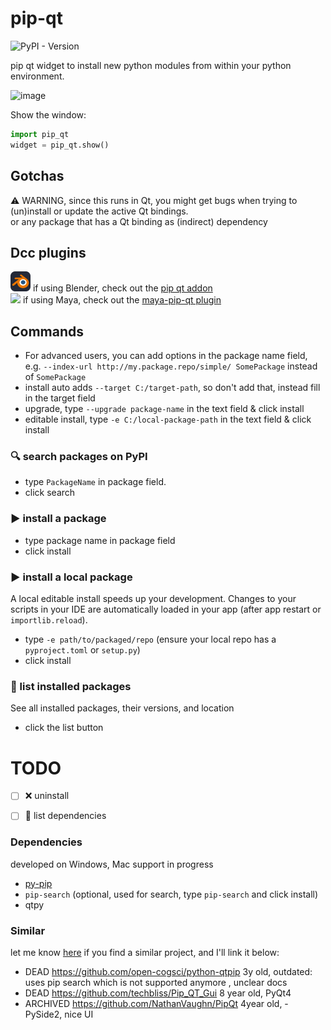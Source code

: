 # pip-qt
![PyPI - Version](https://img.shields.io/pypi/v/pip-qt)

pip qt widget to install new python modules from within your python environment.  

![image](https://github.com/hannesdelbeke/pip-qt/assets/3758308/272b56de-ada0-45f3-a813-75db8a749688)

Show the window:
```python
import pip_qt
widget = pip_qt.show()
```

## Gotchas
⚠️ WARNING, since this runs in Qt, you might get bugs when trying to (un)install or update the active Qt bindings.  
or any package that has a Qt binding as (indirect) dependency

## Dcc plugins
<img src="https://raw.githubusercontent.com/tandpfun/skill-icons/59059d9d1a2c092696dc66e00931cc1181a4ce1f/icons/Blender-Dark.svg" width="32" style="max-width: 100%;"> if using Blender, check out the [pip qt addon](https://github.com/hannesdelbeke/pip-qt-addon)  
<img src="https://raw.githubusercontent.com/hannesdelbeke/gamedev-emojis/main/tools/emoji-maya.png" width="32" style="max-width: 100%;"> if using Maya, check out the [maya-pip-qt plugin](https://github.com/hannesdelbeke/maya-pip-qt)  


## Commands
- For advanced users, you can add options in the package name field, e.g. `--index-url http://my.package.repo/simple/ SomePackage` instead of `SomePackage`
- install auto adds `--target C:/target-path`, so don't add that, instead fill in the target field
- upgrade, type `--upgrade package-name` in the text field & click install
- editable install, type `-e C:/local-package-path` in the text field & click install

### 🔍 search packages on PyPI
- type `PackageName` in package field.
- click search

### ▶️ install a package
- type package name in package field
- click install

### ▶️ install a local package 
A local editable install speeds up your development.
Changes to your scripts in your IDE are automatically loaded in your app (after app restart or `importlib.reload`).
- type `-e path/to/packaged/repo` (ensure your local repo has a `pyproject.toml` or `setup.py`)
- click install

### 📃 list installed packages
See all installed packages, their versions, and location
- click the list button

# TODO
- [ ] ❌ uninstall
- [ ] 📃 list dependencies


### Dependencies
developed on Windows, Mac support in progress
- [py-pip](https://github.com/hannesdelbeke/py-pip)
- `pip-search` (optional, used for search, type `pip-search` and click install)
- qtpy



### Similar
let me know [here](https://github.com/hannesdelbeke/pip-qt/issues/new) if you find a similar project, and I'll link it below:
- DEAD https://github.com/open-cogsci/python-qtpip 3y old, outdated: uses pip search which is not supported anymore , unclear docs
- DEAD https://github.com/techbliss/Pip_QT_Gui 8 year old, PyQt4
- ARCHIVED https://github.com/NathanVaughn/PipQt 4year old, - PySide2, nice UI
